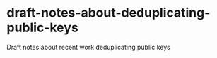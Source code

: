 # draft-notes-about-deduplicating-public-keys
Draft notes about recent work deduplicating public keys
